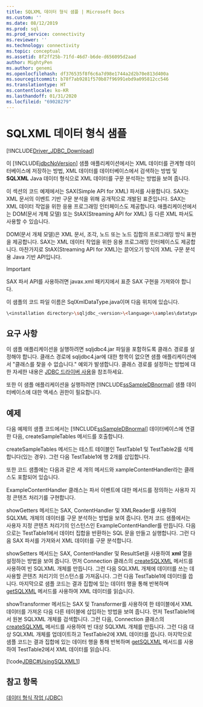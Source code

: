 ```yaml
---
title: SQLXML 데이터 형식 샘플 | Microsoft Docs
ms.custom: ''
ms.date: 08/12/2019
ms.prod: sql
ms.prod_service: connectivity
ms.reviewer: ''
ms.technology: connectivity
ms.topic: conceptual
ms.assetid: 8f2ff25b-71fd-46d7-b6de-d656095d2aad
author: MightyPen
ms.author: genemi
ms.openlocfilehash: df376535f8f6c6a7d98e1744a2d2b70e813d400a
ms.sourcegitcommit: b78f7ab9281f570b87f96991ebd9a095812cc546
ms.translationtype: HT
ms.contentlocale: ko-KR
ms.lasthandoff: 01/31/2020
ms.locfileid: "69028279"
---
```

# <a name="sqlxml-data-type-sample"></a>SQLXML 데이터 형식 샘플

[!INCLUDE[Driver_JDBC_Download](../../../includes/driver_jdbc_download.md)]

이 [!INCLUDE[jdbcNoVersion](../../../includes/jdbcnoversion_md.md)] 샘플 애플리케이션에서는 XML 데이터를 관계형 데이터베이스에 저장하는 방법, XML 데이터를 데이터베이스에서 검색하는 방법 및 **SQLXML** Java 데이터 형식으로 XML 데이터를 구문 분석하는 방법을 보여 줍니다.

이 섹션의 코드 예제에서는 SAX(Simple API for XML) 파서를 사용합니다. SAX는 XML 문서의 이벤트 기반 구문 분석을 위해 공개적으로 개발된 표준입니다. SAX는 XML 데이터 작업을 위한 응용 프로그래밍 인터페이스도 제공합니다. 애플리케이션에서는 DOM(문서 개체 모델) 또는 StAX(Streaming API for XML) 등 다른 XML 파서도 사용할 수 있습니다.

DOM(문서 개체 모델)은 XML 문서, 조각, 노드 또는 노드 집합의 프로그래밍 방식 표현을 제공합니다. SAX는 XML 데이터 작업을 위한 응용 프로그래밍 인터페이스도 제공합니다. 마찬가지로 StAX(Streaming API for XML)는 끌어오기 방식의 XML 구문 분석용 Java 기반 API입니다.

> [!IMPORTANT]  
> SAX 파서 API를 사용하려면 javax.xml 패키지에서 표준 SAX 구현을 가져와야 합니다.

이 샘플의 코드 파일 이름은 SqlXmlDataType.java이며 다음 위치에 있습니다.

```bash
\<installation directory>\sqljdbc_<version>\<language>\samples\datatypes
```

## <a name="requirements"></a>요구 사항

이 샘플 애플리케이션을 실행하려면 sqljdbc4.jar 파일을 포함하도록 클래스 경로를 설정해야 합니다. 클래스 경로에 sqljdbc4.jar에 대한 항목이 없으면 샘플 애플리케이션에서 &quot;클래스를 찾을 수 없습니다.&quot; 예외가 발생합니다. 클래스 경로를 설정하는 방법에 대한 자세한 내용은 [JDBC 드라이버 사용](../../../connect/jdbc/using-the-jdbc-driver.md)을 참조하세요.

또한 이 샘플 애플리케이션을 실행하려면 [!INCLUDE[ssSampleDBnormal](../../../includes/sssampledbnormal_md.md)] 샘플 데이터베이스에 대한 액세스 권한이 필요합니다.

## <a name="example"></a>예제

다음 예제의 샘플 코드에서는 [!INCLUDE[ssSampleDBnormal](../../../includes/sssampledbnormal_md.md)] 데이터베이스에 연결한 다음, createSampleTables 메서드를 호출합니다.

createSampleTables 메서드는 테스트 테이블인 TestTable1 및 TestTable2를 삭제합니다(있는 경우). 그런 다음 TestTable1에 행 2개를 삽입합니다.

또한 코드 샘플에는 다음과 같은 세 개의 메서드와 xampleContentHandler라는 클래스도 포함되어 있습니다.

ExampleContentHandler 클래스는 파서 이벤트에 대한 메서드를 정의하는 사용자 지정 콘텐츠 처리기를 구현합니다.

showGetters 메서드는 SAX, ContentHandler 및 XMLReader를 사용하여 SQLXML 개체의 데이터를 구문 분석하는 방법을 보여 줍니다. 먼저 코드 샘플에서는 사용자 지정 콘텐츠 처리기의 인스턴스인 ExampleContentHandler를 만듭니다. 다음으로는 TestTable1에서 데이터 집합을 반환하는 SQL 문을 만들고 실행합니다. 그런 다음 SAX 파서를 가져와서 XML 데이터를 구문 분석합니다.

showSetters 메서드는 SAX, ContentHandler 및 ResultSet을 사용하여 **xml** 열을 설정하는 방법을 보여 줍니다. 먼저 Connection 클래스의 [createSQLXML](../../../connect/jdbc/reference/createsqlxml-method-sqlserverconnection.md) 메서드를 사용하여 빈 SQLXML 개체를 만듭니다. 그런 다음 SQLXML 개체에 데이터를 쓰는 데 사용할 콘텐츠 처리기의 인스턴스를 가져옵니다. 그런 다음 TestTable1에 데이터를 씁니다. 마지막으로 샘플 코드는 결과 집합에 있는 데이터 행을 통해 반복하며 [getSQLXML](../../../connect/jdbc/reference/getsqlxml-method-sqlserverresultset.md) 메서드를 사용하여 XML 데이터를 읽습니다.

showTransformer 메서드는 SAX 및 Transformer를 사용하여 한 테이블에서 XML 데이터를 가져온 다음 다른 테이블에 삽입하는 방법을 보여 줍니다. 먼저 TestTable1에서 원본 SQLXML 개체를 검색합니다. 그런 다음, Connection 클래스의 [createSQLXML](../../../connect/jdbc/reference/createsqlxml-method-sqlserverconnection.md) 메서드를 사용하여 빈 대상 SQLXML 개체를 만듭니다. 그런 다음 대상 SQLXML 개체를 업데이트하고 TestTable2에 XML 데이터를 씁니다. 마지막으로 샘플 코드는 결과 집합에 있는 데이터 행을 통해 반복하며 [getSQLXML](../../../connect/jdbc/reference/getsqlxml-method-sqlserverresultset.md) 메서드를 사용하여 TestTable2에서 XML 데이터를 읽습니다.

[!code[JDBC#UsingSQLXML1](../../../connect/jdbc/codesnippet/Java/sqlxml-data-type-sample_1.java)]

## <a name="see-also"></a>참고 항목

[데이터 형식 작업 &#40;JDBC&#41;](../../../connect/jdbc/code-samples/working-with-data-types-jdbc.md)
